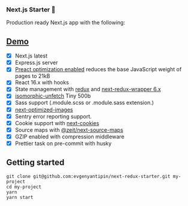 ### Next.js Starter 🚀

Production ready Next.js app with the following:

## [Demo](https://next-redux-starter.evgenyantipin.vercel.app)
- [x] Next.js latest
- [x] Express.js server
- [x] [Preact optimization enabled](https://github.com/developit/nextjs-preact-demo) reduces the base JavaScript weight of pages to 21kB
- [x] React 16.x with hooks
- [x] State management with [redux](https://github.com/reactjs/redux) and [next-redux-wrapper 6.x](https://github.com/kirill-konshin/next-redux-wrapper)
- [x] [isomorphic-unfetch](https://github.com/developit/unfetch) Tiny 500b
- [x] Sass support (.module.scss or .module.sass extension.)
- [x] [next-optimized-images](https://github.com/cyrilwanner/next-optimized-images)
- [x] Sentry error reporting support.
- [x] Cookie support with [next-cookies](https://github.com/matthewmueller/next-cookies)
- [x] Source maps with [@zeit/next-source-maps](https://github.com/vercel/next-plugins/tree/master/packages/next-source-maps)
- [x] GZIP enabled with compression middleware
- [x] Prettier task on pre-commit with husky
## Getting started
```
git clone git@github.com:evgenyantipin/next-redux-starter.git my-project
cd my-project
yarn
yarn start
```
